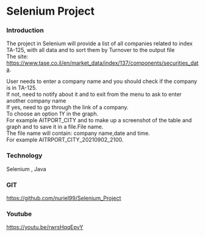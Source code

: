 # Selenium Project
### Introduction<br>
The project in Selenium will provide a list of all companies related to index TA-125, with all data and to sort them by Turnover to the output file <br>
The site: https://www.tase.co.il/en/market_data/index/137/components/securities_data. <br>

User needs to enter a company name and you should check if the company is in TA-125. <br>
If not, need to notify about it and to exit from the menu to ask to enter another company name <br>
If yes, need to go through the link of a company. <br>
To choose an option 1Y in the graph.  <br>
For example AITPORT_CITY and to make up a screenshot of the table and graph and to save it in a file.File name. <br>
The file name will contain: company name,date and time. <br>
For example AITRPORT_CITY_20210902_2100. <br>

### Technology 
Selenium , Java 

### GIT
https://github.com/nuriel99/Selenium_Project

### Youtube
https://youtu.be/rwrsHqqEpvY

